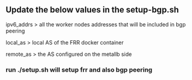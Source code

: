 ## Update the below values in the setup-bgp.sh

ipv6_addrs > all the worker nodes addresses that will be included in bgp peering

local_as > local AS of the FRR docker container

remote_as > the AS configured on the metallb side

### run ./setup.sh will setup frr and also bgp peering
